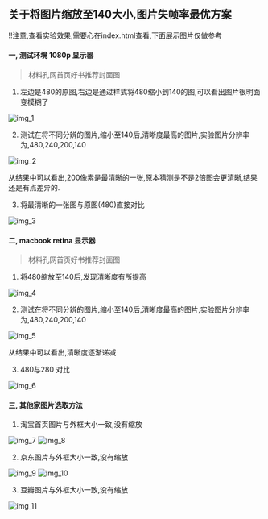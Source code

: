 ## 关于将图片缩放至140大小,图片失帧率最优方案

!!注意,查看实验效果,需要心在index.html查看,下面展示图片仅做参考

#### 一, 测试环境 1080p 显示器
> 材料孔网首页好书推荐封面图

1. 左边是480的原图,右边是通过样式将480缩小到140的图,可以看出图片很明面变模糊了

![img_1](https://raw.githubusercontent.com/lcl-101/example/master/imgTest/1.png)

2.  测试在将不同分辨的图片,缩小至140后,清晰度最高的图片,实验图片分辨率为,480,240,200,140

![img_2](https://raw.githubusercontent.com/lcl-101/example/master/imgTest/2.png)

从结果中可以看出,200像素是最清晰的一张,原本猜测是不是2倍图会更清晰,结果还是有点差异的.

3. 将最清晰的一张图与原图(480)直接对比

![img_3](https://raw.githubusercontent.com/lcl-101/example/master/imgTest/3.png)

#### 二, macbook retina 显示器
> 材料孔网首页好书推荐封面图

1. 将480缩放至140后,发现清晰度有所提高

![img_4](https://raw.githubusercontent.com/lcl-101/example/master/imgTest/1.png)

2. 测试在将不同分辨的图片,缩小至140后,清晰度最高的图片,实验图片分辨率为,480,240,200,140

![img_5](https://raw.githubusercontent.com/lcl-101/example/master/imgTest/2.png)

从结果中可以看出,清晰度逐渐递减

3. 480与280 对比

![img_6](https://raw.githubusercontent.com/lcl-101/example/master/imgTest/3.png)


#### 三, 其他家图片选取方法

1. 淘宝首页图片与外框大小一致,没有缩放

![img_7](https://raw.githubusercontent.com/lcl-101/example/master/imgTest/taobao1.png)
![img_8](https://raw.githubusercontent.com/lcl-101/example/master/imgTest/taobao2.png)

2. 京东图片与外框大小一致,没有缩放

![img_9](https://raw.githubusercontent.com/lcl-101/example/master/imgTest/jd1.png)
![img_10](https://raw.githubusercontent.com/lcl-101/example/master/imgTest/jd2.png)

3. 豆瓣图片与外框大小一致,没有缩放

![img_11](https://raw.githubusercontent.com/lcl-101/example/master/imgTest/douban1.png)
